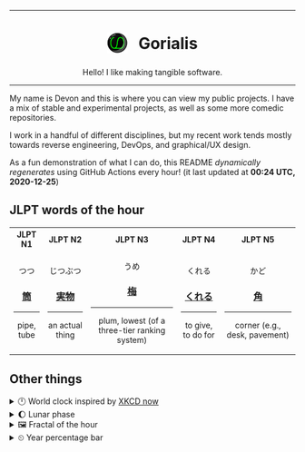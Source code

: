 ***

<h1 align="center">
<sub>
    <img src="readme/resources/avatar.png" height="36">
</sub>
&nbsp;
Gorialis
</h1>
<p align="center">
Hello! I like making tangible software.
</p>

***

My name is Devon and this is where you can view my public projects. I have a mix of stable and experimental projects, as well as some more comedic repositories.

I work in a handful of different disciplines, but my recent work tends mostly towards reverse engineering, DevOps, and graphical/UX design.

As a fun demonstration of what I can do, this README *dynamically regenerates* using GitHub Actions every hour! (it last updated at **00:24 UTC, 2020-12-25**)

<h2>JLPT words of the hour</h2>
<table>
    <tr>
        <th>JLPT N1</th>
        <th>JLPT N2</th>
        <th>JLPT N3</th>
        <th>JLPT N4</th>
        <th>JLPT N5</th>
    </tr>
    <tr>
        <td>
            <p align="center">つつ</p>
            <h3 align="center"><b><a href="https://jisho.org/search/%E7%AD%92">筒</a></b></h3>
            <hr>
            <p align="center">pipe,<wbr> tube</p>
        </td>
        <td>
            <p align="center">じつぶつ</p>
            <h3 align="center"><b><a href="https://jisho.org/search/%E5%AE%9F%E7%89%A9">実物</a></b></h3>
            <hr>
            <p align="center">an actual thing</p>
        </td>
        <td>
            <p align="center">うめ</p>
            <h3 align="center"><b><a href="https://jisho.org/search/%E6%A2%85">梅</a></b></h3>
            <hr>
            <p align="center">plum,<wbr> lowest (of a three-tier ranking system)</p>
        </td>
        <td>
            <p align="center">くれる</p>
            <h3 align="center"><b><a href="https://jisho.org/search/%E3%81%8F%E3%82%8C%E3%82%8B">くれる</a></b></h3>
            <hr>
            <p align="center">to give,<wbr> to do for</p>
        </td>
        <td>
            <p align="center">かど</p>
            <h3 align="center"><b><a href="https://jisho.org/search/%E8%A7%92">角</a></b></h3>
            <hr>
            <p align="center">corner (e.g.,<wbr> desk,<wbr> pavement)</p>
        </td>
    </tr>
</table>

<h2>Other things</h2>
<details>
<summary>🕛  World clock inspired by <a href="https://xkcd.com/now">XKCD now</a></summary>

> <img src="generated/now.png" width="512">

</details>
<details>
<summary>🌔 Lunar phase</summary>

The moon is approximately 37.05% through its phase (Waxing Gibbous).

</details>
<details>
<summary>&#x1f5bc; Fractal of the hour</summary>

> <img src="generated/fractal.png" width="512">

</details>
<details>
<summary>&#x23f2; Year percentage bar</summary>
<pre><code>2020 [███████████████████▁] 98.09%</code></pre>
</details>

